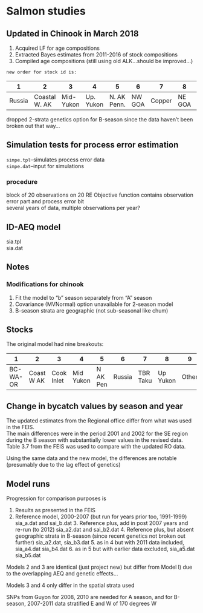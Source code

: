 <!-- README.md is generated from README.Rmd. Please edit that file -->

# Salmon studies

## Updated in Chinook in March 2018

1.  Acquired LF for age compositions
2.  Extracted Bayes estimates from 2011-2016 of stock compositions
3.  Compiled age compositions (still using old ALK…should be improved…)

<!-- -->

    new order for stock id is:      

<table style="width:100%;">
<colgroup>
<col style="width: 11%" />
<col style="width: 22%" />
<col style="width: 16%" />
<col style="width: 16%" />
<col style="width: 4%" />
<col style="width: 4%" />
<col style="width: 4%" />
<col style="width: 4%" />
<col style="width: 4%" />
<col style="width: 5%" />
<col style="width: 5%" />
</colgroup>
<thead>
<tr class="header">
<th>1</th>
<th>2</th>
<th>3</th>
<th>4</th>
<th>5</th>
<th>6</th>
<th>7</th>
<th>8</th>
<th>9</th>
<th>10</th>
<th>11</th>
</tr>
</thead>
<tbody>
<tr class="odd">
<td>Russia</td>
<td>Coastal W. AK</td>
<td>Mid-Yukon</td>
<td>Up. Yukon</td>
<td>N. AK Penn.</td>
<td>NW GOA</td>
<td>Copper</td>
<td>NE GOA</td>
<td>Coast. SE AK</td>
<td>BC</td>
<td>WA/OR/CA</td>
</tr>
</tbody>
</table>

dropped 2-strata genetics option for B-season since the data haven’t
been broken out that way…

## Simulation tests for process error estimation

`simpe.tpl`–simulates process error data  
`simpe.dat`–input for simulations

### procedure

block of 20 observations on 20 RE Objective function contains
observation error part and process error bit  
several years of data, multiple observations per year?

## ID-AEQ model

sia.tpl  
sia.dat

## Notes

### Modifications for chinook

1.  Fit the model to “b” season separately from “A” season
2.  Covariance (MVNormal) option unavailable for 2-season model
3.  B-season strata are geographic (not sub-seasonal like chum)

## Stocks

The original model had nine breakouts:

<table>
<colgroup>
<col style="width: 13%" />
<col style="width: 24%" />
<col style="width: 18%" />
<col style="width: 18%" />
<col style="width: 4%" />
<col style="width: 4%" />
<col style="width: 4%" />
<col style="width: 4%" />
<col style="width: 4%" />
</colgroup>
<thead>
<tr class="header">
<th>1</th>
<th>2</th>
<th>3</th>
<th>4</th>
<th>5</th>
<th>6</th>
<th>7</th>
<th>8</th>
<th>9</th>
</tr>
</thead>
<tbody>
<tr class="odd">
<td>BC-WA-OR</td>
<td>Coast W AK</td>
<td>Cook Inlet</td>
<td>Mid Yukon</td>
<td>N AK Pen</td>
<td>Russia</td>
<td>TBR Taku</td>
<td>Up Yukon</td>
<td>Other</td>
</tr>
</tbody>
</table>

## Change in bycatch values by season and year

The updated estimates from the Regional office differ from what was used
in the FEIS.  
The main differences were in the period 2001 and 2002 for the SE region
during the B season with substantially lower values in the revised
data.  
Table 3.7 from the FEIS was used to compare with the updated RO data.

Using the same data and the new model, the differences are notable
(presumably due to the lag effect of genetics)

## Model runs

Progression for comparison purposes is  
1. Results as presented in the FEIS  
2. Reference model, 2000-2007 (but run for years prior too, 1991-1999)
sia\_a.dat and sai\_b.dat 3. Reference plus, add in post 2007 years and
re-run (to 2012) sia\_a2.dat and sai\_b2.dat 4. Reference plus, but
absent geographic strata in B-season (since recent genetics not broken
out further) sia\_a2.dat, sia\_b3.dat 5. as in 4 but with 2011 data
included, sia\_a4.dat sia\_b4.dat 6. as in 5 but with earlier data
excluded, sia\_a5.dat sia\_b5.dat

Models 2 and 3 are identical (just project new) but differ from Model l)
due to the overlapping AEQ and genetic effects…

Models 3 and 4 only differ in the spatial strata used

SNPs from Guyon for 2008, 2010 are needed for A season, and for
B-season, 2007-2011 data stratified E and W of 170 degrees W
